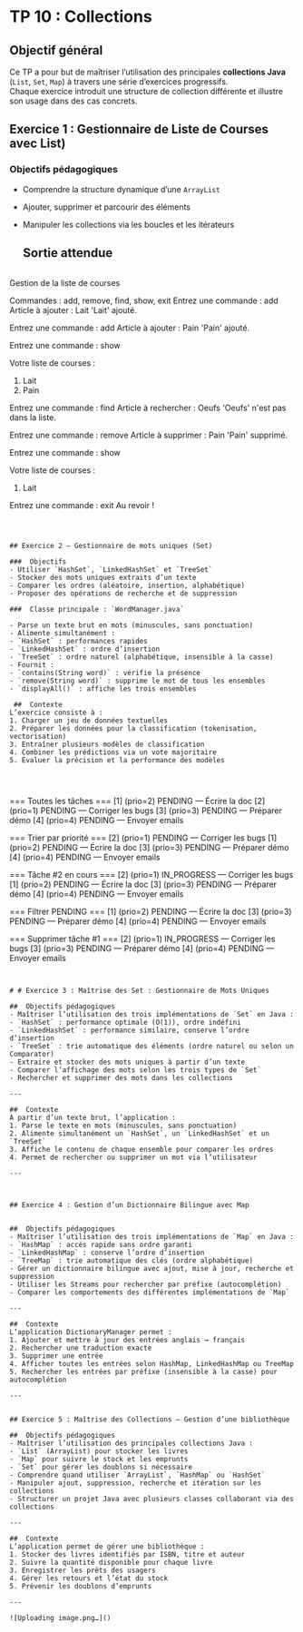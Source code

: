 # TP 10 : Collections

##  Objectif général
Ce TP a pour but de maîtriser l’utilisation des principales **collections Java** (`List`, `Set`, `Map`) à travers une série d’exercices progressifs.  
Chaque exercice introduit une structure de collection différente et illustre son usage dans des cas concrets.

##  Exercice 1 : Gestionnaire de Liste de Courses avec List)

###  Objectifs pédagogiques
- Comprendre la structure dynamique d’une `ArrayList`
- Ajouter, supprimer et parcourir des éléments
- Manipuler les collections via les boucles et les itérateurs

  ## Sortie attendue
  ```
Gestion de la liste de courses

Commandes : add, remove, find, show, exit
Entrez une commande : add
Article à ajouter : Lait
'Lait' ajouté.

Entrez une commande : add
Article à ajouter : Pain
'Pain' ajouté.

Entrez une commande : show

Votre liste de courses :
 1. Lait
 2. Pain

Entrez une commande : find
Article à rechercher : Oeufs
'Oeufs' n'est pas dans la liste.

Entrez une commande : remove
Article à supprimer : Pain
'Pain' supprimé.

Entrez une commande : show

Votre liste de courses :
 1. Lait

Entrez une commande : exit
Au revoir !


  ```

  

  ## Exercice 2 – Gestionnaire de mots uniques (Set)

###  Objectifs
- Utiliser `HashSet`, `LinkedHashSet` et `TreeSet`
- Stocker des mots uniques extraits d’un texte
- Comparer les ordres (aléatoire, insertion, alphabétique)
- Proposer des opérations de recherche et de suppression

###  Classe principale : `WordManager.java`

- Parse un texte brut en mots (minuscules, sans ponctuation)
- Alimente simultanément :
  - `HashSet` : performances rapides
  - `LinkedHashSet` : ordre d’insertion
  - `TreeSet` : ordre naturel (alphabétique, insensible à la casse)
- Fournit :
  - `contains(String word)` : vérifie la présence
  - `remove(String word)` : supprime le mot de tous les ensembles
  - `displayAll()` : affiche les trois ensembles
 
   ##  Contexte
L’exercice consiste à :
1. Charger un jeu de données textuelles
2. Préparer les données pour la classification (tokenisation, vectorisation)
3. Entraîner plusieurs modèles de classification
4. Combiner les prédictions via un vote majoritaire
5. Évaluer la précision et la performance des modèles




  ```
=== Toutes les tâches ===
[1] (prio=2) PENDING — Écrire la doc
[2] (prio=1) PENDING — Corriger les bugs
[3] (prio=3) PENDING — Préparer démo
[4] (prio=4) PENDING — Envoyer emails

=== Trier par priorité ===
[2] (prio=1) PENDING — Corriger les bugs
[1] (prio=2) PENDING — Écrire la doc
[3] (prio=3) PENDING — Préparer démo
[4] (prio=4) PENDING — Envoyer emails

=== Tâche #2 en cours ===
[2] (prio=1) IN_PROGRESS — Corriger les bugs
[1] (prio=2) PENDING — Écrire la doc
[3] (prio=3) PENDING — Préparer démo
[4] (prio=4) PENDING — Envoyer emails

=== Filtrer PENDING ===
[1] (prio=2) PENDING — Écrire la doc
[3] (prio=3) PENDING — Préparer démo
[4] (prio=4) PENDING — Envoyer emails

=== Supprimer tâche #1 ===
[2] (prio=1) IN_PROGRESS — Corriger les bugs
[3] (prio=3) PENDING — Préparer démo
[4] (prio=4) PENDING — Envoyer emails

  ```


# # Exercice 3 : Maîtrise des Set : Gestionnaire de Mots Uniques

##  Objectifs pédagogiques
- Maîtriser l’utilisation des trois implémentations de `Set` en Java :
  - `HashSet` : performance optimale (O(1)), ordre indéfini
  - `LinkedHashSet` : performance similaire, conserve l’ordre d’insertion
  - `TreeSet` : trie automatique des éléments (ordre naturel ou selon un Comparator)
- Extraire et stocker des mots uniques à partir d’un texte
- Comparer l’affichage des mots selon les trois types de `Set`
- Rechercher et supprimer des mots dans les collections

---

##  Contexte
À partir d’un texte brut, l’application :
1. Parse le texte en mots (minuscules, sans ponctuation)
2. Alimente simultanément un `HashSet`, un `LinkedHashSet` et un `TreeSet`
3. Affiche le contenu de chaque ensemble pour comparer les ordres
4. Permet de rechercher ou supprimer un mot via l’utilisateur

---



## Exercice 4 : Gestion d’un Dictionnaire Bilingue avec Map


##  Objectifs pédagogiques
- Maîtriser l’utilisation des trois implémentations de `Map` en Java :
  - `HashMap` : accès rapide sans ordre garanti
  - `LinkedHashMap` : conserve l’ordre d’insertion
  - `TreeMap` : trie automatique des clés (ordre alphabétique)
- Gérer un dictionnaire bilingue avec ajout, mise à jour, recherche et suppression
- Utiliser les Streams pour rechercher par préfixe (autocomplétion)
- Comparer les comportements des différentes implémentations de `Map`

---

##  Contexte
L’application DictionaryManager permet :
1. Ajouter et mettre à jour des entrées anglais → français
2. Rechercher une traduction exacte
3. Supprimer une entrée
4. Afficher toutes les entrées selon HashMap, LinkedHashMap ou TreeMap
5. Rechercher les entrées par préfixe (insensible à la casse) pour autocomplétion

---


## Exercice 5 : Maîtrise des Collections – Gestion d’une bibliothèque

##  Objectifs pédagogiques
- Maîtriser l’utilisation des principales collections Java :
  - `List` (ArrayList) pour stocker les livres
  - `Map` pour suivre le stock et les emprunts
  - `Set` pour gérer les doublons si nécessaire
- Comprendre quand utiliser `ArrayList`, `HashMap` ou `HashSet`
- Manipuler ajout, suppression, recherche et itération sur les collections
- Structurer un projet Java avec plusieurs classes collaborant via des collections

---

##  Contexte
L’application permet de gérer une bibliothèque :
1. Stocker des livres identifiés par ISBN, titre et auteur
2. Suivre la quantité disponible pour chaque livre
3. Enregistrer les prêts des usagers
4. Gérer les retours et l’état du stock
5. Prévenir les doublons d’emprunts

---

![Uploading image.png…]()




